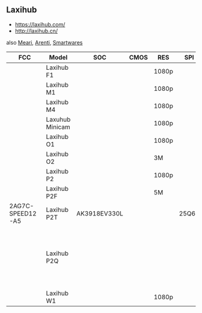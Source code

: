 Laxihub
-------
- https://laxihub.com/
- http://laxihub.cn/

also [Meari](meari.md), [Arenti](arenti.md), [Smartwares](smartwares.md)

| FCC              | Model           | SOC          | CMOS | RES   | SPI   | WIFI     | PAN | TILT | Link                                                                                                                                                                                                                      |
|------------------|-----------------|--------------|------|-------|-------|----------|-----|------|---------------------------------------------------------------------------------------------------------------------------------------------------------------------------------------------------------------------------|
|                  | Laxihub F1      |              |      | 1080p |       |          |     |      | https://laxihub.cn/product/outdoor-camera-f1/                                                                                                                                                                              |
|                  | Laxihub M1      |              |      | 1080p |       | 2.4 & 5  |     |      | https://laxihub.cn/product/indoor-camera-m1/                                                                                                                                                                              |
|                  | Laxihub M4      |              |      | 1080p |       | 2.4 & 5  |     |      | https://laxihub.cn/product/indoor-camera-m4/                                                                                                                                                                              |
|                  | Laxuhub Minicam |              |      | 1080p |       |          |     |      | https://laxihub.cn/product/minicam/                                                                                                                                                                                       |
|                  | Laxihub O1      |              |      | 1080p |       |          |     |      | https://laxihub.cn/product/outdoor-camera-o1/                                                                                                                                                                             |
|                  | Laxihub O2      |              |      | 3M    |       |          |     |      | https://laxihub.cn/product/outdoor-camera-o2/                                                                                                                                                                             |
|                  | Laxihub P2      |              |      | 1080p |       |          | 355 | 120  | https://laxihub.cn/product/indoor-camera-p2/                                                                                                                                                                              |
|                  | Laxihub P2F     |              |      | 5M    |       |          | 355 | 120  | https://laxihub.cn/product/indoor-camera-p2f/                                                                                                                                                                             |
| 2AG7C-SPEED12-A5 | Laxihub P2T     | AK3918EV330L |      |       | 25Q64 | ATBM6032 |     |      |                                                                                                                                                                                                                           |
|                  | Laxihub P2Q     |              |      |       |       |          |     |      | https://laxihub.com/products/arenti-5ghz-wifi-security-camera-indoor-4mp-plug-in-pet-dog-camera-with-phone-app-baby-home-cam-2-4g-5g-dual-band-ai-motion-detection-auto-tracking-2-way-talk-night-vision-works-with-alexa |     
|                  | Laxihub W1      |              |      | 1080p |       |          |     |      | https://laxihub.cn/product/battery-camera-w1/                                                                                                                                                                             |
